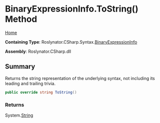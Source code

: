 <a name="_top"></a>

# BinaryExpressionInfo\.ToString\(\) Method

[Home](../../../../../README.md#_top)

**Containing Type**: Roslynator\.CSharp\.Syntax\.[BinaryExpressionInfo](../README.md#_top)

**Assembly**: Roslynator\.CSharp\.dll

## Summary

Returns the string representation of the underlying syntax, not including its leading and trailing trivia\.

```csharp
public override string ToString()
```

### Returns

System\.[String](https://docs.microsoft.com/en-us/dotnet/api/system.string)


